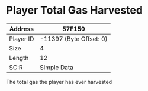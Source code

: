 
#  Player Total Gas Harvested
Address   | 57F150
----------|-------------
Player ID | -11397 (Byte Offset: 0)
Size 	  | 4
Length 	  | 12
SC:R      | Simple Data

The total gas the player has ever harvested
